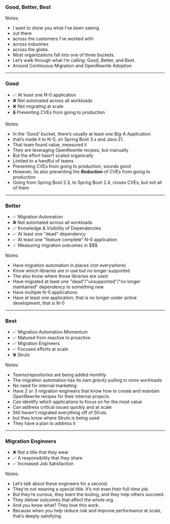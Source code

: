 ### Good, Better, Best

Notes:
- I want to show you what I’ve been seeing
- out there
- across the customers I’ve worked with
- across industries
- across the globe.
- Most organizations fall into one of three buckets.
- Let’s walk through what I’m calling: Good, Better, and Best.
- Around Continuous Migration and OpenRewrite Adoption

---

### Good

- ✅ At least one N-0 application
- ❌ Not automated across all workloads
- ❌ Not migrating at scale
- 🔒 Preventing CVEs from going to production

Notes:
- In the 'Good' bucket, there’s usually at least one Big-A Application
- that’s made it to N-0, on Spring Boot 3.x and Java 21.
- That team found value, measured it
- They are leveraging OpenRewrite recipes, but manually
- But the effort hasn’t scaled organically
- Limited to a handful of teams
- Preventing CVEs from going to production, sounds good
- However, its also preventing the ***Reduction*** of CVEs from going to production
- Going from Spring Boot 2.3, to Spring Boot 2.4, closes CVEs, but not all of them

---

### Better

- ✅ Migration Automation
- ❌ Not automated across all workloads
- ✅ Knowledge & Visibility of Dependencies
- ✅ At least one "dead" dependency
- ✅ At least one "feature complete" N-0 application
- ✅ Measuring migration outcomes in $$$

Notes:
- Have migration automation in places (not everywhere)
- Know which libraries are in use but no longer supported
- The also know where those libraries are used
- Have migrated at least one "dead"/"unsupported"/"no longer maintained" dependency to something new
- Have multiple N-0 applications
- Have at least one application, that is no longer under active development, that is N-0

---

### Best

- ✅ Migration Automation Momentum
- ✅ Matured from reactive to proactive
- ✅ Migration Engineers
- ✅ Focused efforts at scale
- ❌ Struts

Notes:
- Teams/repositories are being added *monthly*
- The migration automation has its own *gravity* pulling in more workloads
- No need for internal marketing
- Have 2 or 3 migration engineers that know how to create and maintain OpenRewrite recipes for their internal projects
- Can identify which applications to focus on for the most value
- Can address critical issues quickly and at scale
- Still haven't migrated everything off of Struts
- but they know where Struts is being used
- They have a plan to address it

---

### Migration Engineers

- ❌ Not a title that they wear
- ✅ A responsibility that they share
- ✅ Increased Job Satisfaction

Notes:
- Let’s talk about these engineers for a second.
- They’re not wearing a special title. It’s not even their full-time job.
- But they’re curious, they learn the tooling, and they help others succeed.
- They deliver outcomes that affect the whole org.
- And you know what? They love this work.
- Because when you help reduce risk and improve performance at scale, that’s deeply satisfying.
